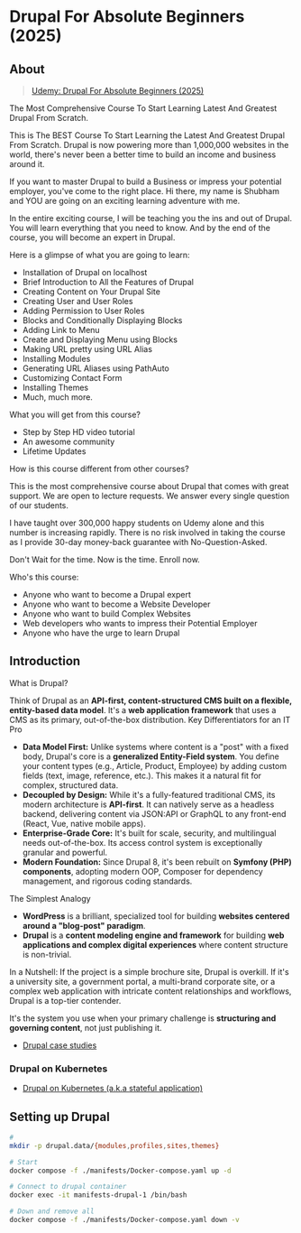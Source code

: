 # Drupal For Absolute Beginners (2025)

## About

> [Udemy: Drupal For Absolute Beginners (2025)](https://www.udemy.com/course/drupal-masterclass)

The Most Comprehensive Course To Start Learning Latest And Greatest Drupal From Scratch.

This is The BEST Course To Start Learning the Latest And Greatest Drupal From Scratch. Drupal is now powering more than 1,000,000 websites in the world, there's never been a better time to build an income and business around it.

If you want to master Drupal to build a Business or impress your potential employer, you've come to the right place.
Hi there, my name is Shubham and YOU are going on an exciting learning adventure with me.

In the entire exciting course, I will be teaching you the ins and out of Drupal. You will learn everything that you need to know. And by the end of the course, you will become an expert in Drupal.

Here is a glimpse of what you are going to learn:

- Installation of Drupal on localhost
- Brief Introduction to All the Features of Drupal
- Creating Content on Your Drupal Site
- Creating User and User Roles
- Adding Permission to User Roles
- Blocks and Conditionally Displaying Blocks
- Adding Link to Menu
- Create and Displaying Menu using Blocks
- Making URL pretty using URL Alias
- Installing Modules
- Generating URL Aliases using PathAuto
- Customizing Contact Form
- Installing Themes
- Much, much more.

What you will get from this course?

- Step by Step HD video tutorial
- An awesome community
- Lifetime Updates

How is this course different from other courses?

This is the most comprehensive course about Drupal that comes with great support. We are open to lecture requests. We answer every single question of our students.

I have taught over 300,000 happy students on Udemy alone and this number is increasing rapidly. There is no risk involved in taking the course as I provide 30-day money-back guarantee with No-Question-Asked.

Don't Wait for the time. Now is the time. Enroll now.

Who's this course:

- Anyone who want to become a Drupal expert
- Anyone who want to become a Website Developer
- Anyone who want to build Complex Websites
- Web developers who wants to impress their Potential Employer
- Anyone who have the urge to learn Drupal

## Introduction

What is Drupal?

Think of Drupal as an **API-first, content-structured CMS built on a flexible, entity-based data model**. It's a **web application framework** that uses a CMS as its primary, out-of-the-box distribution.
Key Differentiators for an IT Pro

- **Data Model First:** Unlike systems where content is a "post" with a fixed body, Drupal's core is a **generalized Entity-Field system**. You define your content types (e.g., Article, Product, Employee) by adding custom fields (text, image, reference, etc.). This makes it a natural fit for complex, structured data.
- **Decoupled by Design:** While it's a fully-featured traditional CMS, its modern architecture is **API-first**. It can natively serve as a headless backend, delivering content via JSON:API or GraphQL to any front-end (React, Vue, native mobile apps).
- **Enterprise-Grade Core:** It's built for scale, security, and multilingual needs out-of-the-box. Its access control system is exceptionally granular and powerful.
- **Modern Foundation:** Since Drupal 8, it's been rebuilt on **Symfony (PHP) components**, adopting modern OOP, Composer for dependency management, and rigorous coding standards.

The Simplest Analogy

- **WordPress** is a brilliant, specialized tool for building **websites centered around a "blog-post" paradigm**.
- **Drupal** is a **content modeling engine and framework** for building **web applications and complex digital experiences** where content structure is non-trivial.

In a Nutshell: If the project is a simple brochure site, Drupal is overkill. If it's a university site, a government portal, a multi-brand corporate site, or a complex web application with intricate content relationships and workflows, Drupal is a top-tier contender.

It's the system you use when your primary challenge is **structuring and governing content**, not just publishing it.

- [Drupal case studies](https://www.drupal.org/case-studies)

### Drupal on Kubernetes

- [Drupal on Kubernetes (a.k.a stateful application)](https://blogit.michelin.io/statefull-application-on-kubernetes/)

## Setting up Drupal

```sh
#
mkdir -p drupal.data/{modules,profiles,sites,themes}

# Start
docker compose -f ./manifests/Docker-compose.yaml up -d

# Connect to drupal container
docker exec -it manifests-drupal-1 /bin/bash

# Down and remove all
docker compose -f ./manifests/Docker-compose.yaml down -v
```